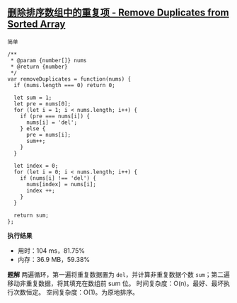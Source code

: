 ## [删除排序数组中的重复项 - Remove Duplicates from Sorted Array](https://leetcode-cn.com/problems/remove-duplicates-from-sorted-array/submissions/)

`简单`

```
/**
 * @param {number[]} nums
 * @return {number}
 */
var removeDuplicates = function(nums) {
  if (nums.length === 0) return 0;

  let sum = 1;
  let pre = nums[0];
  for (let i = 1; i < nums.length; i++) {
    if (pre === nums[i]) {
      nums[i] = 'del';
    } else {
      pre = nums[i];
      sum++;
    }
  }

  let index = 0;
  for (let i = 0; i < nums.length; i++) {
    if (nums[i] !== 'del') {
      nums[index] = nums[i];
      index ++;
    }
  }

  return sum;
};
 ```
**执行结果**
- 用时：104 ms，81.75%
- 内存：36.9 MB，59.38%

**题解**
两遍循环，第一遍将重复数据置为 `del`，并计算非重复数据个数 `sum`；第二遍移动非重复数据，将其填充在数组前 sum 位。
时间复杂度：O(n)。最好、最坏执行次数恒定。
空间复杂度：O(1)。为原地排序。
